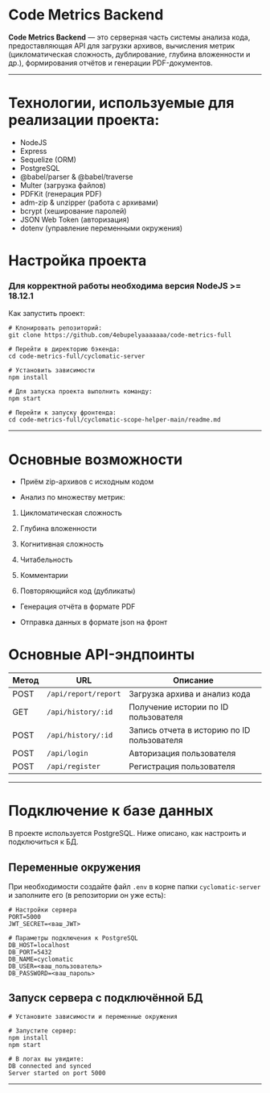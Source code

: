 # Code Metrics Backend

**Code Metrics Backend** — это серверная часть системы анализа кода, предоставляющая API для загрузки архивов, вычисления метрик (цикломатическая сложность, дублирование, глубина вложенности и др.), формирования отчётов и генерации PDF-документов.

---

# Технологии, используемые для реализации проекта:

- NodeJS
- Express
- Sequelize (ORM)
- PostgreSQL
- @babel/parser & @babel/traverse
- Multer (загрузка файлов)
- PDFKit (генерация PDF)
- adm-zip & unzipper (работа с архивами)
- bcrypt (хеширование паролей)
- JSON Web Token (авторизация)
- dotenv (управление переменными окружения)

# Настройка проекта

### Для корректной работы необходима версия NodeJS >= 18.12.1

Как запустить проект:

```shell
# Клонировать репозиторий:
git clone https://github.com/4ebupelyaaaaaaa/code-metrics-full

# Перейти в директорию бэкенда:
cd code-metrics-full/cyclomatic-server

# Установить зависимости
npm install

# Для запуска проекта выполнить команду:
npm start

# Перейти к запуску фронтенда:
cd code-metrics-full/cyclomatic-scope-helper-main/readme.md
```

---

# Основные возможности

- Приём zip-архивов с исходным кодом

- Анализ по множеству метрик:

1. Цикломатическая сложность

2. Глубина вложенности

3. Когнитивная сложность

4. Читабельность

5. Комментарии

6. Повторяющийся код (дубликаты)

- Генерация отчёта в формате PDF

- Отправка данных в формате json на фронт

# Основные API-эндпоинты

| Метод | URL                  | Описание                                   |
| ----- | -------------------- | ------------------------------------------ |
| POST  | `/api/report/report` | Загрузка архива и анализ кода              |
| GET   | `/api/history/:id`   | Получение истории по ID пользователя       |
| POST  | `/api/history/:id`   | Запись отчета в историю по ID пользователя |
| POST  | `/api/login`         | Авторизация пользователя                   |
| POST  | `/api/register`      | Регистрация пользователя                   |

---

# Подключение к базе данных

В проекте используется PostgreSQL. Ниже описано, как настроить и подключиться к БД.

## Переменные окружения

При необходимости создайте файл `.env` в корне папки `cyclomatic-server` и заполните его (в репозитории он уже есть):

```env
# Настройки сервера
PORT=5000
JWT_SECRET=<ваш_JWT>

# Параметры подключения к PostgreSQL
DB_HOST=localhost
DB_PORT=5432
DB_NAME=cyclomatic
DB_USER=<ваш_пользователь>
DB_PASSWORD=<ваш_пароль>

```

## Запуск сервера с подключённой БД

```shell
# Установите зависимости и переменные окружения

# Запустите сервер:
npm install
npm start

# В логах вы увидите:
DB connected and synced
Server started on port 5000

```

---
